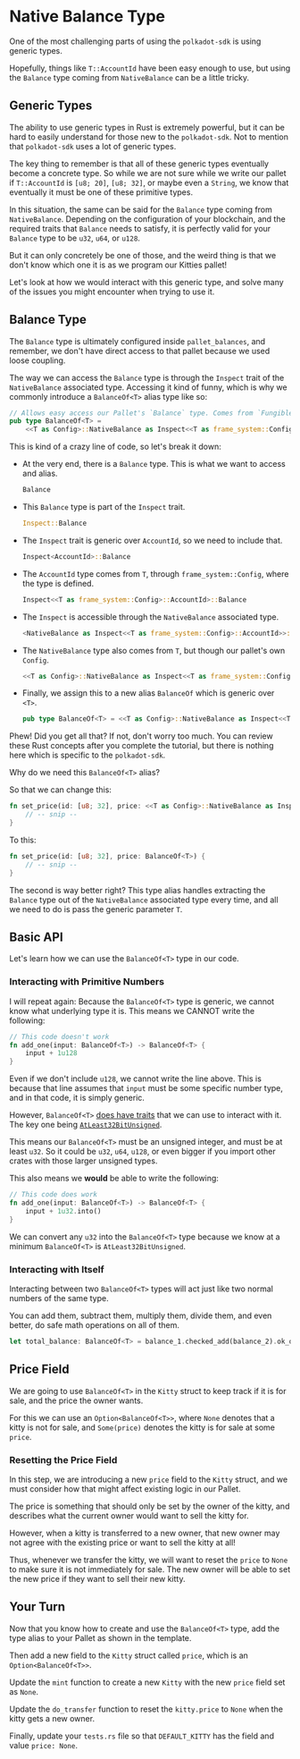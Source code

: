 # Native Balance Type

One of the most challenging parts of using the `polkadot-sdk` is using generic types.

Hopefully, things like `T::AccountId` have been easy enough to use, but using the `Balance` type coming from `NativeBalance` can be a little tricky.

## Generic Types

The ability to use generic types in Rust is extremely powerful, but it can be hard to easily understand for those new to the `polkadot-sdk`. Not to mention that `polkadot-sdk` uses a lot of generic types.

The key thing to remember is that all of these generic types eventually become a concrete type. So while we are not sure while we write our pallet if `T::AccountId` is `[u8; 20]`, `[u8; 32]`, or maybe even a `String`, we know that eventually it must be one of these primitive types.

In this situation, the same can be said for the `Balance` type coming from `NativeBalance`. Depending on the configuration of your blockchain, and the required traits that `Balance` needs to satisfy, it is perfectly valid for your `Balance` type to be `u32`, `u64`, or `u128`.

But it can only concretely be one of those, and the weird thing is that we don't know which one it is as we program our Kitties pallet!

Let's look at how we would interact with this generic type, and solve many of the issues you might encounter when trying to use it.

## Balance Type

The `Balance` type is ultimately configured inside `pallet_balances`, and remember, we don't have direct access to that pallet because we used loose coupling.

The way we can access the `Balance` type is through the `Inspect` trait of the `NativeBalance` associated type. Accessing it kind of funny, which is why we commonly introduce a `BalanceOf<T>` alias type like so:

```rust
// Allows easy access our Pallet's `Balance` type. Comes from `Fungible` interface.
pub type BalanceOf<T> =
	<<T as Config>::NativeBalance as Inspect<<T as frame_system::Config>::AccountId>>::Balance;

```

This is kind of a crazy line of code, so let's break it down:

- At the very end, there is a `Balance` type. This is what we want to access and alias.
	```rust
	Balance
	```
- This `Balance` type is part of the `Inspect` trait.
	```rust
	Inspect::Balance
	```
- The `Inspect` trait is generic over `AccountId`, so we need to include that.
	```rust
	Inspect<AccountId>::Balance
	```
- The `AccountId` type comes from `T`, through `frame_system::Config`, where the type is defined.
	```rust
	Inspect<<T as frame_system::Config>::AccountId>::Balance
	```
- The `Inspect` is accessible through the `NativeBalance` associated type.
	```rust
	<NativeBalance as Inspect<<T as frame_system::Config>::AccountId>>::Balance
	```
- The `NativeBalance` type also comes from `T`, but though our pallet's own `Config`.
	```rust
	<<T as Config>::NativeBalance as Inspect<<T as frame_system::Config>::AccountId>>::Balance
	```
- Finally, we assign this to a new alias `BalanceOf` which is generic over `<T>`.
	```rust
	pub type BalanceOf<T> = <<T as Config>::NativeBalance as Inspect<<T as frame_system::Config>::AccountId>>::Balance
	```

Phew! Did you get all that? If not, don't worry too much. You can review these Rust concepts after you complete the tutorial, but there is nothing here which is specific to the `polkadot-sdk`.

Why do we need this `BalanceOf<T>` alias?

So that we can change this:

```rust
fn set_price(id: [u8; 32], price: <<T as Config>::NativeBalance as Inspect<<T as frame_system::Config>::AccountId>>::Balance) {
	// -- snip --
}
```

To this:

```rust
fn set_price(id: [u8; 32], price: BalanceOf<T>) {
	// -- snip --
}
```

The second is way better right? This type alias handles extracting the `Balance` type out of the `NativeBalance` associated type every time, and all we need to do is pass the generic parameter `T`.

## Basic API

Let's learn how we can use the `BalanceOf<T>` type in our code.

### Interacting with Primitive Numbers

I will repeat again: Because the `BalanceOf<T>` type is generic, we cannot know what underlying type it is. This means we CANNOT write the following:

```rust
// This code doesn't work
fn add_one(input: BalanceOf<T>) -> BalanceOf<T> {
	input + 1u128
}
```

Even if we don't include `u128`, we cannot write the line above. This is because that line assumes that `input` must be some specific number type, and in that code, it is simply generic.

However, `BalanceOf<T>` [does have traits](https://docs.rs/frame-support/38.0.0/frame_support/traits/tokens/trait.Balance.html) that we can use to interact with it. The key one being [`AtLeast32BitUnsigned`](https://docs.rs/polkadot-sdk-frame/0.7.0/polkadot_sdk_frame/arithmetic/trait.AtLeast32BitUnsigned.html).

This means our `BalanceOf<T>` must be an unsigned integer, and must be at least `u32`. So it could be `u32`, `u64`, `u128`, or even bigger if you import other crates with those larger unsigned types.

This also means we **would** be able to write the following:

```rust
// This code does work
fn add_one(input: BalanceOf<T>) -> BalanceOf<T> {
	input + 1u32.into()
}
```

We can convert any `u32` into the `BalanceOf<T>` type because we know at a minimum `BalanceOf<T>` is `AtLeast32BitUnsigned`.

### Interacting with Itself

Interacting between two `BalanceOf<T>` types will act just like two normal numbers of the same type.

You can add them, subtract them, multiply them, divide them, and even better, do safe math operations on all of them.

```rust
let total_balance: BalanceOf<T> = balance_1.checked_add(balance_2).ok_or(ArithmeticError::Overflow)?;
```

## Price Field

We are going to use `BalanceOf<T>` in the `Kitty` struct to keep track if it is for sale, and the price the owner wants.

For this we can use an `Option<BalanceOf<T>>`, where `None` denotes that a kitty is not for sale, and `Some(price)` denotes the kitty is for sale at some `price`.

### Resetting the Price Field

In this step, we are introducing a new `price` field to the `Kitty` struct, and we must consider how that might affect existing logic in our Pallet.

The price is something that should only be set by the owner of the kitty, and describes what the current owner would want to sell the kitty for.

However, when a kitty is transferred to a new owner, that new owner may not agree with the existing price or want to sell the kitty at all!

Thus, whenever we transfer the kitty, we will want to reset the `price` to `None` to make sure it is not immediately for sale.
The new owner will be able to set the new price if they want to sell their new kitty.

## Your Turn

Now that you know how to create and use the `BalanceOf<T>` type, add the type alias to your Pallet as shown in the template.

Then add a new field to the `Kitty` struct called `price`, which is an `Option<BalanceOf<T>>`.

Update the `mint` function to create a new `Kitty` with the new `price` field set as `None`.

Update the `do_transfer` function to reset the `kitty.price` to `None` when the kitty gets a new owner.

Finally, update your `tests.rs` file so that `DEFAULT_KITTY` has the field and value `price: None`.
